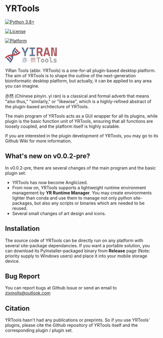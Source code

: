 # YRTools

[![Python 3.8+](https://img.shields.io/badge/python-3.8+-blue.svg)](https://www.python.org/downloads/)

[![License](https://img.shields.io/badge/license-GPL-green.svg)](LICENSE)

[![Platform](https://img.shields.io/badge/platform-Windows%20%7C%20Linux%20%7C%20macOS-lightgrey.svg)]()

<img src="https://github.com/Gipsy-The-Sheller/YRTools/blob/main/icons/badge.svg" width="auto" height="50"/>

YiRan Tools (abbr. YRTools) is a one-for-all plugin-based desktop platform. The aim of YRTools is to shape the outline of the next-generation bioinformatic desktop platform, but actually, it can be applied to any area you can imagine.

亦然 (Chinese pinyin. yì rán) is a classical and formal adverb that means ​​"also thus," "similarly," or "likewise", which is a highly-refined abstract of the plugin-based architecture of YRTools.

The main program of YRTools acts as a GUI wrapper for all its plugins, while plugin is the basic function unit of YRTools, ensuring that all functions are loosely coupled, and the platform itself is highly scalable.

If you are interested in the plugin development of YRTools, you may go to its Github Wiki for more information.

## What's new on v0.0.2-pre?

In v0.0.2-pre, there are several changes of the main program and the basic plugin set:

- YRTools has now become Anglicized.
- From now on, YRTools supports a lightweight runtime environment management by **YR Runtime Manager**. You may create environments lighter than conda and use them to manage not only python site-packages, but also any scripts or binaries which are needed to be reused.
- Several small changes of art design and icons.

## Installation

The source code of YRTools can be directly run on any platform with several site-package dependancies. If you want a portable solution, you can download its PyInstaller-packaged binary from **Release** page (Note: priority supply to Windows users) and place it into your mobile storage device.

## Bug Report

You can report bugs at Github Issue or send an email to zjxmolls@outlook.com

## Citation

YRTools hasn't had any publications or preprints. So if you use YRTools' plugins, please cite the Github repository of YRTools itself and the corresponding plugin / plugin set.